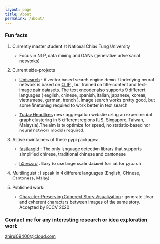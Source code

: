 ```yaml
---
layout: page
title: About
permalink: /about/
---
```


### Fun facts

1. Currently master student at National Chiao Tung University 

    * Focus in NLP, data mining and GANs (generative adversarial networks)

2. Current side-projects

    * [Unisearch](https://unisearch.cc/) : A vector based search engine demo. Underlying neural network is based on [CLIP](https://openai.com/blog/clip/) , but trained on title-content and text-image pair datasets. The text encoder also supports 9 different languages ( english, chinese, spanish, italian, japanese, korean, vietnamese, german, french ). Image search works pretty good, but some finetuning required to work better in text search.

    * [Today Headlines](https://todayheadlines.live/) news aggregation website using an experimental graph clustering in 5 different regions (US, Singapore, Taiwan, Malaysia).The aim is to optimize for speed, no statistic-based nor neural network models required.

3. Active maintainers of these pypi packages:

    * [fastlangid](https://pypi.org/project/fastlangid/) : The only language detection library that supports simplified chinese, traditional chinese and cantonese 

    * [h5record](https://pypi.org/project/h5record/) : Easy to use large scale dataset format for pytorch

4. Multilinguist : I speak in 4 different languages (English, Chinese, Cantonese, Malay)

5. Published work:

    * [Character-Preserving Coherent Story Visualization](https://www.ecva.net/papers/eccv_2020/papers_ECCV/papers/123620018.pdf) : generate clear and coherent characters between images of the same story. Accepted by ECCV 2020


### Contact me for any interesting research or idea exploration work

[zhirui09400@icloud.com](mailto:zhirui09400@icloud.com)